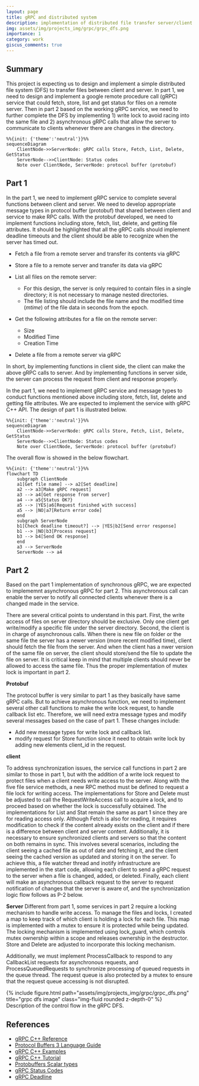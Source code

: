 ```yaml
---
layout: page
title: gRPC and distributed system
description: implementation of distributed file transfer server/client.
img: assets/img/projects_img/grpc/grpc_dfs.png
importance: 1
category: work
giscus_comments: true
---
```


## Summary

This project is expecting us to design and implement a simple distributed file system (DFS) to transfer files between client and server. In part 1, we need to design and implement a google remote procedure call (gRPC) service that could fetch, store, list and get status for files on a remote server. Then in part 2 based on the working gRPC service, we need to further complete the DFS by implementing 1) write lock to avoid racing into the same file and 2) asynchronous gRPC calls that allow the server to communicate to clients whenever there are changes in the directory.

```mermaid
%%{init: {'theme':'neutral'}}%%
sequenceDiagram
    ClientNode->>ServerNode: gRPC calls Store, Fetch, List, Delete, GetStatus
    ServerNode-->>ClientNode: Status codes
    Note over ClientNode, ServerNode: protocol buffer (protobuf)
```

## Part 1
In the part 1, we need to implement gRPC service to complete several functions between client and server. We need to develop appropriate message types in protocol buffer (protobuf) that shared between client and service to make RPC calls. With the protobuf developed, we need to implement functions including store, fetch, list, delete, and getting file attributes. It should be highlighted that all the gRPC calls should implement deadline timeouts and the client should be able to recognize when the server has timed out.

* Fetch a file from a remote server and transfer its contents via gRPC
* Store a file to a remote server and transfer its data via gRPC
* List all files on the remote server:

    * For this design, the server is only required to contain files in a single directory; it is not necessary to manage nested directories.
    * The file listing should include the file name and the modified time (_mtime_) of the file data in seconds from the epoch.

* Get the following attributes for a file on the remote server:

    *  Size
    *  Modified Time
    * Creation Time
* Delete a file from a remote server via gRPC

In short, by implementing functions in client side, the client can make the above gRPC calls to server. And by implementing functions in server side, the server can process the request from client and response properly.

In the part 1, we need to implement gRPC service and message types to conduct functions mentioned above including store, fetch, list, delete and getting file attributes. We are expected to implement the service with gRPC C++ API. The design of part 1 is illustrated below.


```mermaid
%%{init: {'theme':'neutral'}}%%
sequenceDiagram
    ClientNode->>ServerNode: gRPC calls Store, Fetch, List, Delete, GetStatus
    ServerNode-->>ClientNode: Status codes
    Note over ClientNode, ServerNode: protocol buffer (protobuf)
```

The overall flow is showed in the below flowchart. 
```mermaid
%%{init: {'theme':'neutral'}}%%
flowchart TD 
    subgraph ClientNode
    a1[Get file name] --> a2[Set deadline]
    a2 --> a3[Make gRPC request]
    a3 --> a4[Get response from server]
    a4 --> a5{Status OK?}
    a5 --> |YES|a6[Request finished with success]
    a5 --> |NO|a7[Return error code]
    end
    subgraph ServerNode
    b1[Check deadline timeout?] --> |YES|b2[Send error response]
    b1 --> |NO|b3[Process request]
    b3 --> b4[Send OK response]
    end
    a3 --> ServerNode
    ServerNode --> a4
```


## Part 2

Based on the part 1 implementation of synchronous gRPC, we are expected to implememnt asynchronous gRPC for part 2. This asynchronous call can enable the server to notify all connected clients whenever there is a changed made in the service.

There are several critical points to understand in this part. First, the write access of files on server directory should be exclusive. Only one client get write/modify a specific file under the server directory. Second, the client is in charge of asynchronous calls. When there is new file on folder or the same file the server has a newer version (more recent modified time), client should fetch the file from the server. And when the client has a nwer version of the same file on server, the client should store/send the file to update the file on server. It is critical keep in mind that multiple clients should never be allowed to access the same file. Thus the proper implementation of mutex lock is important in part 2.

**Protobuf**

The protocol buffer is very similar to part 1 as they basically have same gRPC calls. But to achieve asynchronous function, we need to implement several other call functions to make the write lock request, to handle callback list etc. Therefore, we will need extra message types and modify several messages based on the case of part 1. These changes include:
* Add new message types for write lock and callback list.
* modify request for Store function since it need to obtain write lock by adding new elements client_id in the request.

**client**

To address synchronization issues, the service call functions in part 2 are similar to those in part 1, but with the addition of a write lock request to protect files when a client needs write access to the server. Along with the five file service methods, a new RPC method must be defined to request a file lock for writing access. The implementations for Store and Delete must be adjusted to call the RequestWriteAccess call to acquire a lock, and to proceed based on whether the lock is successfully obtained. The implementations for List and Stat remain the same as part 1 since they are for reading access only. Although Fetch is also for reading, it requires modification to check if the content already exists on the client and if there is a difference between client and server content. Additionally, it is necessary to ensure synchronized clients and servers so that the content on both remains in sync. This involves several scenarios, including the client seeing a cached file as out of date and fetching it, and the client seeing the cached version as updated and storing it on the server. To achieve this, a file watcher thread and inotify infrastructure are implemented in the start code, allowing each client to send a gRPC request to the server when a file is changed, added, or deleted. Finally, each client will make an asynchronous callback request to the server to request notification of changes that the server is aware of, and the synchronization logic flow follows as P-2 below.

**Server**
Different from part 1, some services in part 2 require a locking mechanism to handle write access. To manage the files and locks, I created a map to keep track of which client is holding a lock for each file. This map is implemented with a mutex to ensure it is protected while being updated. The locking mechanism is implemented using lock_guard, which controls mutex ownership within a scope and releases ownership in the destructor. Store and Delete are adjusted to incorporate this locking mechanism.

Additionally, we must implement ProcessCallback to respond to any CallbackList requests for asynchronous requests, and ProcessQueuedRequests to synchronize processing of queued requests in the queue thread. The request queue is also protected by a mutex to ensure that the request queue accessing is not disrupted.

<div class="row">
    <div class="col-sm mt-3 mt-md-0">
        {% include figure.html path="assets/img/projects_img/grpc/grpc_dfs.png" title="grpc dfs image" class="img-fluid rounded z-depth-0" %}
    </div>
</div>
<div class="caption">
    Description of the control flow in the gRPC DFS.
</div>

## References
- [gRPC C++ Reference](https://grpc.github.io/grpc/cpp/index.html)
- [Protocol Buffers 3 Language Guide](https://developers.google.com/protocol-buffers/docs/proto3)
- [gRPC C++ Examples](https://github.com/grpc/grpc/tree/master/examples/cpp)
- [gRPC C++ Tutorial](https://grpc.io/docs/tutorials/basic/cpp/)
- [Protobuffers Scalar types](https://developers.google.com/protocol-buffers/docs/proto3#scalar)
- [gRPC Status Codes](https://github.com/grpc/grpc/blob/master/doc/statuscodes.md)
- [gRPC Deadline](https://grpc.io/blog/deadlines/)



